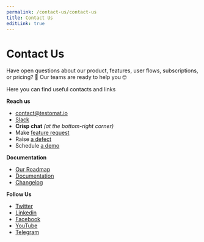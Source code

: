 ```yaml
---
permalink: /contact-us/contact-us
title: Contact Us
editLink: true
---
```


# Contact Us

Have open questions about our product, features, user flows, subscriptions, or pricing? 🤔
Our teams are ready to help you 🤓 

Here you can find useful contacts and links

**Reach us** 

- contact@testomat.io
- [Slack](https://join.slack.com/t/testomatio/shared_invite/zt-1ac24wnao-EICi76nXmHbW3GQH4d22uA) 
- **Crisp chat** _(at the bottom-right corner)_
- Make [feature request](https://testomat.nolt.io/roadmap)
- Raise [a defect](https://github.com/testomatio/app/issues/)
- Schedule [a demo](https://calendly.com/testomatio/demo)

**Documentation**

- [Our Roadmap](https://testomat.nolt.io/roadmap) 
- [Documentation](https://docs.testomat.io/) 
- [Changelog](https://changelog.testomat.io/) 

**Follow Us**

- [Twitter](https://twitter.com/testomatio) 
- [Linkedin](https://www.linkedin.com/company/testomatio/) 
- [Facebook](https://www.facebook.com/testomatio) 
- [YouTube](https://www.youtube.com/channel/UCjVETzkhixcVPwK7MYEb5cA) 
- [Telegram](https://t.me/testomatio) 
